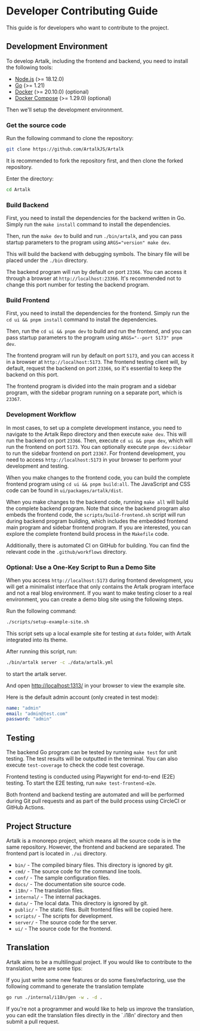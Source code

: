 # Developer Contributing Guide

This guide is for developers who want to contribute to the project.

## Development Environment

To develop Artalk, including the frontend and backend, you need to install the following tools:

- [Node.js](https://nodejs.org/en/) (>= 18.12.0)
- [Go](https://golang.org/) (>= 1.21)
- [Docker](https://www.docker.com/) (>= 20.10.0) (optional)
- [Docker Compose](https://docs.docker.com/compose/) (>= 1.29.0) (optional)

Then we'll setup the development environment.

### Get the source code

Run the following command to clone the repository:

```sh
git clone https://github.com/ArtalkJS/Artalk
```

It is recommended to fork the repository first, and then clone the forked repository.

Enter the directory:

```sh
cd Artalk
```

### Build Backend

First, you need to install the dependencies for the backend written in Go. Simply run the `make install` command to install the dependencies.

Then, run the `make dev` to build and run `./bin/artalk`, and you can pass startup parameters to the program using `ARGS="version" make dev`.

This will build the backend with debugging symbols. The binary file will be placed under the `./bin` directory.

The backend program will run by default on port `23366`. You can access it through a browser at `http://localhost:23366`. It's recommended not to change this port number for testing the backend program.

### Build Frontend

First, you need to install the dependencies for the frontend. Simply run the `cd ui && pnpm install` command to install the dependencies.

Then, run the `cd ui && pnpm dev` to build and run the frontend, and you can pass startup parameters to the program using `ARGS="--port 5173" pnpm dev`.

The frontend program will run by default on port `5173`, and you can access it in a browser at `http://localhost:5173`. The frontend testing client will, by default, request the backend on port `23366`, so it's essential to keep the backend on this port.

The frontend program is divided into the main program and a sidebar program, with the sidebar program running on a separate port, which is `23367`.

### Development Workflow

In most cases, to set up a complete development instance, you need to navigate to the Artalk Repo directory and then execute `make dev`. This will run the backend on port `23366`. Then, execute `cd ui && pnpm dev`, which will run the frontend on port `5173`. You can optionally execute `pnpm dev:sidebar` to run the sidebar frontend on port `23367`. For frontend development, you need to access `http://localhost:5173` in your browser to perform your development and testing.

When you make changes to the frontend code, you can build the complete frontend program using `cd ui && pnpm build:all`. The JavaScript and CSS code can be found in `ui/packages/artalk/dist`.

When you make changes to the backend code, running `make all` will build the complete backend program. Note that since the backend program also embeds the frontend code, the `scripts/build-frontend.sh` script will run during backend program building, which includes the embedded frontend main program and sidebar frontend program. If you are interested, you can explore the complete frontend build process in the `Makefile` code.

Additionally, there is automated CI on GitHub for building. You can find the relevant code in the `.github/workflows` directory.

### Optional: Use a One-Key Script to Run a Demo Site

When you access `http://localhost:5173` during frontend development, you will get a minimalist interface that only contains the Artalk program interface and not a real blog environment. If you want to make testing closer to a real environment, you can create a demo blog site using the following steps.

Run the following command:

```sh
./scripts/setup-example-site.sh
```

This script sets up a local example site for testing at `data` folder, with Artalk integrated into its theme.

After running this script, run:

```sh
./bin/artalk server -c ./data/artalk.yml
```

to start the artalk server.

And open <http://localhost:1313/> in your browser to view the example site.

Here is the default admin account (only created in test mode):

```yaml
name: "admin"
email: "admin@test.com"
password: "admin"
```

## Testing

The backend Go program can be tested by running `make test` for unit testing. The test results will be outputted in the terminal. You can also execute `test-coverage` to check the code test coverage.

Frontend testing is conducted using Playwright for end-to-end (E2E) testing. To start the E2E testing, run `make test-frontend-e2e`.

Both frontend and backend testing are automated and will be performed during Git pull requests and as part of the build process using CircleCI or GitHub Actions.

## Project Structure

Artalk is a monorepo project, which means all the source code is in the same repository. However, the frontend and backend are separated. The frontend part is located in `./ui` directory.

- `bin/` - The compiled binary files. This directory is ignored by git.
- `cmd/` - The source code for the command line tools.
- `conf/` - The sample configuration files.
- `docs/` - The documentation site source code.
- `i18n/` - The translation files.
- `internal/` - The internal packages.
- `data/` - The local data. This directory is ignored by git.
- `public/` - The static files. Built frontend files will be copied here.
- `scripts/` - The scripts for development.
- `server/` - The source code for the server.
- `ui/` - The source code for the frontend.

## Translation

Artalk aims to be a multilingual project. If you would like to contribute to the translation, here are some tips:

If you just write some new features or do some fixes/refactoring, use the following command to generate the translation template

```sh
go run ./internal/i18n/gen -w . -d .
```

If you're not a programmer and would like to help us improve the translation, you can edit the translation files directly in the `.i18n' directory and then submit a pull request.
